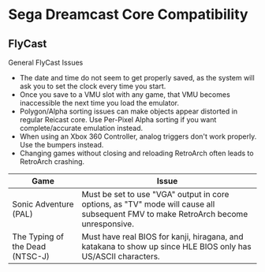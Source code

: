 # Sega Dreamcast Core Compatibility

## FlyCast

General FlyCast Issues

- The date and time do not seem to get properly saved, as the system will ask you to set the clock every time you start. 
- Once you save to a VMU slot with any game, that VMU becomes inaccessible the next time you load the emulator. 
- Polygon/Alpha sorting issues can make objects appear distorted in regular Reicast core. Use Per-Pixel Alpha sorting if you want complete/accurate emulation instead. 
- When using an Xbox 360 Controller, analog triggers don't work properly. Use the bumpers instead. 
- Changing games without closing and reloading RetroArch often leads to RetroArch crashing. 

| Game                                        | Issue                                                                                                                                                                                                                                                                  |
|---------------------------------------------|------------------------------------------------------------------------------------------------------------------------------------------------------------------------------------------------------------------------------------------------------------------------|                                                                                                 
| Sonic Adventure (PAL)                       | Must be set to use "VGA" output in core options, as "TV" mode will cause all subsequent FMV to make RetroArch become unresponsive.                                                                                                                                     |
| The Typing of the Dead (NTSC-J)             | Must have real BIOS for kanji, hiragana, and katakana to show up since HLE BIOS only has US/ASCII characters.            |
